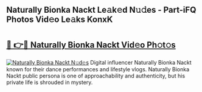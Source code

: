 ## Naturally Bionka Nackt Le𝚊k𝚎d N𝚞𝚍es - Part-iFQ Photos Vid𝚎o Le𝚊ks KonxK

# <h2><a href="http://fb39dw.evod.top/?m=Naturally+Bionka+Nackt">🔗 👉🔴 Naturally Bionka Nackt Vid𝚎o Ph𝚘t𝚘s</a></h2>

[![Naturally Bionka Nackt N𝚞d𝚎s](https://i.imgur.com/8V9OHl7.gif)](http://fb39dw.evod.top/?m=Naturally+Bionka+Nackt)
Digital influencer Naturally Bionka Nackt known for their dance performances and lifestyle vlogs. Naturally Bionka Nackt public persona is one of approachability and authenticity, but his private life is shrouded in mystery. 
